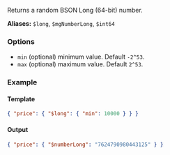 Returns a random BSON Long (64-bit) number.

**Aliases:** `$long`, `$mgNumberLong`, `$int64`

### Options

- `min` (optional) minimum value. Default `-2^53`.
- `max` (optional) maximum value. Default `2^53`.

### Example

#### Template
```json
{ "price": { "$long": { "min": 10000 } } }
```
#### Output
```json
{ "price": { "$numberLong": "7624790980443125" } }
```